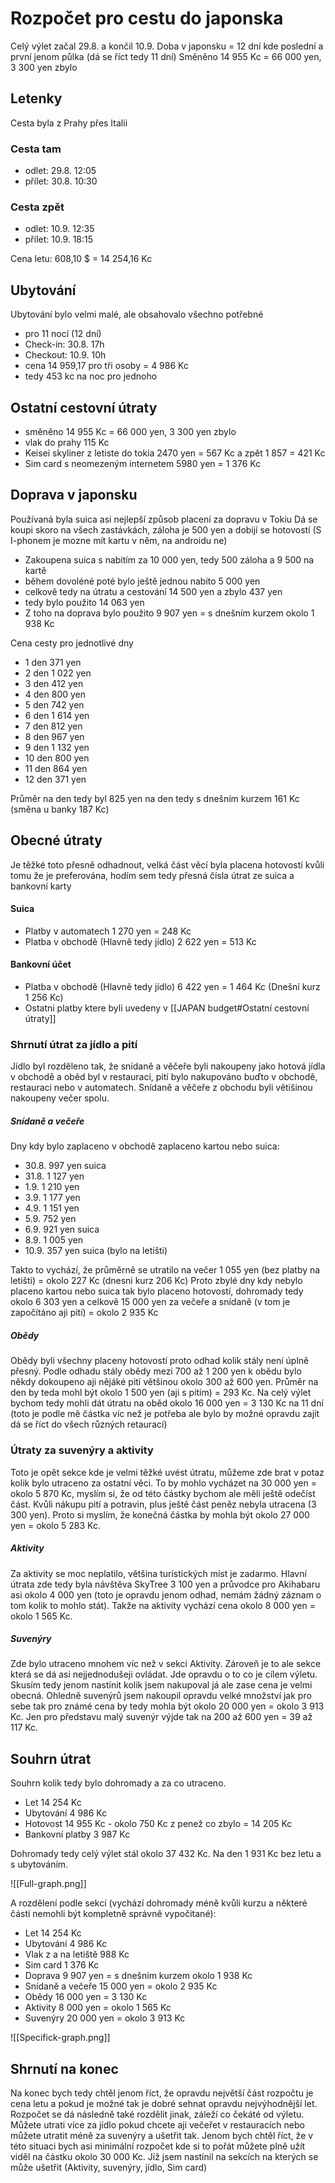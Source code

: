 # Rozpočet pro cestu do japonska
Celý výlet začal 29.8. a končil 10.9.
Doba v japonsku = 12 dní kde poslední a první jenom půlka (dá se říct tedy 11 dní)
Směněno 14 955 Kc = 66 000 yen, 3 300 yen zbylo

## Letenky
Cesta byla z Prahy přes Italii
### Cesta tam
- odlet: 29.8. 12:05
- přílet: 30.8. 10:30
### Cesta zpět
- odlet: 10.9. 12:35
- přílet: 10.9. 18:15

Cena letu: 608,10 $ = 14 254,16 Kc

## Ubytování
Ubytování bylo velmi malé, ale obsahovalo všechno potřebné
- pro 11 nocí (12 dní)
- Check-in: 30.8. 17h
- Checkout: 10.9. 10h
- cena 14 959,17 pro tři osoby = 4 986 Kc
- tedy 453 kc na noc pro jednoho

## Ostatní cestovní útraty
- směněno 14 955 Kc = 66 000 yen, 3 300 yen zbylo
- vlak do prahy 115 Kc
- Keisei skyliner z letiste do tokia 2470 yen = 567 Kc a zpět 1 857 = 421 Kc
- Sim card s neomezeným internetem 5980 yen = 1 376 Kc

## Doprava v japonsku
Používaná byla suica asi nejlepší způsob placení za dopravu v Tokiu
Dá se koupi skoro na všech zastávkách, záloha je 500 yen a dobijí se hotovostí (S I-phonem je mozne mít kartu v něm, na androidu ne)
- Zakoupena suica s nabitím za 10 000 yen, tedy 500 záloha a 9 500 na kartě
- během dovoléné poté bylo ještě jednou nabito 5 000 yen
- celkově tedy na útratu a cestování 14 500 yen a zbylo 437 yen 
- tedy bylo použito 14 063 yen
- Z toho na doprava bylo použito 9 907 yen = s dnešním kurzem okolo 1 938 Kc

Cena cesty pro jednotlivé dny
- 1 den 371 yen
- 2 den 1 022 yen
- 3 den 412 yen
- 4 den 800 yen
- 5 den 742 yen
- 6 den 1 614 yen
- 7 den 812 yen
- 8 den 967 yen
- 9 den 1 132 yen
- 10 den 800 yen
- 11 den 864 yen
- 12 den 371 yen

Průměr na den tedy byl 825 yen na den tedy s dnešním kurzem 161 Kc (směna u banky 187 Kc)

## Obecné útraty
Je těžké toto přesně odhadnout, velká část věcí byla placena hotovostí kvůli tomu že je preferována, hodím sem tedy přesná čísla útrat ze suica a bankovní karty
#### Suica
- Platby v automatech 1 270 yen = 248 Kc
- Platba v obchodě (Hlavně tedy jídlo) 2 622 yen = 513 Kc

#### Bankovní účet
- Platba v obchodě (Hlavně tedy jídlo) 6 422 yen = 1 464 Kc (Dnešní kurz 1 256 Kc)
- Ostatni platby ktere byli uvedeny v [[JAPAN budget#Ostatní cestovní útraty]]

### Shrnutí útrat za jídlo a pití
Jídlo byl rozděleno tak, že snídaně a věčeře byli nakoupeny jako hotová jídla v obchodě a oběd byl v restauraci, pití bylo nakupováno buďto v obchodě, restauraci nebo v automatech.
Snídaně a věčeře z obchodu byli větišinou nakoupeny večer spolu. 
##### Snídaně a večeře
Dny kdy bylo zaplaceno v obchodě zaplaceno kartou nebo suica:
- 30.8. 997 yen suica
- 31.8. 1 127 yen
- 1.9. 1 210 yen
- 3.9. 1 177 yen
- 4.9. 1 151 yen
- 5.9. 752 yen
- 6.9. 921 yen suica
- 8.9. 1 005 yen
- 10.9. 357 yen suica (bylo na letišti)

Takto to vychází, že průměrně se utratilo na večer 1 055 yen (bez platby na letišti) = okolo 227 Kc (dnesni kurz 206 Kc)
Proto zbylé dny kdy nebylo placeno kartou nebo suica tak bylo placeno hotovostí, dohromady tedy okolo 6 303 yen a celkově 15 000 yen za večeře a snídaně (v tom je započítáno aji pití) = okolo 2 935 Kc

##### Obědy
Obědy byli všechny placeny hotovostí proto odhad kolik stály není úplně přesný.
Podle odhadu stály obědy mezi 700 až 1 200 yen k obědu bylo někdy dokoupeno aji nějáké pití většinou okolo 300 až 600 yen. 
Průměr na den by teda mohl být okolo 1 500 yen (aji s pitím) = 293 Kc.
Na celý výlet bychom tedy mohli dát útratu na oběd okolo 16 000 yen = 3 130 Kc na 11 dní (toto je podle mě částka víc než je potřeba ale bylo by možné opravdu zajít dá se říct do všech různých retaurací)

### Útraty za suvenýry a aktivity
Toto je opět sekce kde je velmi těžké uvést útratu, můžeme zde brat v potaz kolik bylo utraceno za ostatní věci. To by mohlo vycházet na 30 000 yen = okolo 5 870 Kc, myslím si, že od této částky bychom ale měli ještě odečíst část. Kvůli nákupu pití a potravin, plus ještě část peněz nebyla utracena (3 300 yen). Proto si myslím, že konečná částka by mohla být okolo 27 000 yen = okolo 5 283 Kc.
##### Aktivity
Za aktivity se moc neplatilo, většina turistických míst je zadarmo. Hlavní útrata zde tedy byla návštěva SkyTree 3 100 yen a průvodce pro Akihabaru asi okolo 4 000 yen (toto je opravdu jenom odhad, nemám žádný záznam o tom kolik to mohlo stát). 
Takže na aktivity vychází cena okolo 8 000 yen = okolo 1 565 Kc.
##### Suvenýry
Zde bylo utraceno mnohem víc než v sekci Aktivity. Zároveň je to ale sekce která se dá asi nejjednodušeji ovládat. Jde opravdu o to co je cílem výletu. 
Skusím tedy jenom nastínit kolik jsem nakupoval já ale zase cena je velmi obecná.
Ohledně suvenýrů jsem nakoupil opravdu velké množství jak pro sebe tak pro známé cena by tedy mohla být okolo 20 000 yen = okolo 3 913 Kc.
Jen pro představu malý suvenýr výjde tak na 200 až 600 yen = 39 až 117 Kc.

## Souhrn útrat
Souhrn kolik tedy bylo dohromady a za co utraceno.
- Let 14 254 Kc
- Ubytování 4 986 Kc
- Hotovost 14 955 Kc - okolo 750 Kc z penež co zbylo = 14 205 Kc
- Bankovní platby 3 987 Kc

Dohromady tedy celý výlet stál okolo 37 432 Kc.
Na den 1 931 Kc bez letu a s ubytováním.

![[Full-graph.png]]

A rozdělení podle sekcí (vychází dohromady méně kvůli kurzu a některé části nemohli být kompletně správně vypočitané):
- Let 14 254 Kc
- Ubytování 4 986 Kc
- Vlak z a na letiště 988 Kc
- Sim card 1 376 Kc
- Doprava 9 907 yen = s dnešním kurzem okolo 1 938 Kc
- Snídaně a večeře 15 000 yen = okolo 2 935 Kc
- Obědy 16 000 yen = 3 130 Kc
- Aktivity 8 000 yen = okolo 1 565 Kc
- Suvenýry 20 000 yen = okolo 3 913 Kc

![[Specifick-graph.png]]

## Shrnutí na konec
Na konec bych tedy chtěl jenom říct, že opravdu největší část rozpočtu je cena letu a pokud je možné tak je dobré sehnat opravdu nejvýhodnější let.
Rozpočet se dá následně také rozdělit jinak, záleží co čekáté od výletu. Můžete utrati více za jídlo pokud chcete aji večeřet v restauracích nebo můžete utratit méně za suvenýry a ušetřit tak. 
Jenom bych chtěl říct, že v této situaci bych asi minimální rozpočet kde si to pořát můžete plně užít viděl na částku okolo 30 000 Kc. Již jsem nastínil na sekcích na kterých se může ušetřit (Aktivity, suvenýry, jídlo, Sim card)